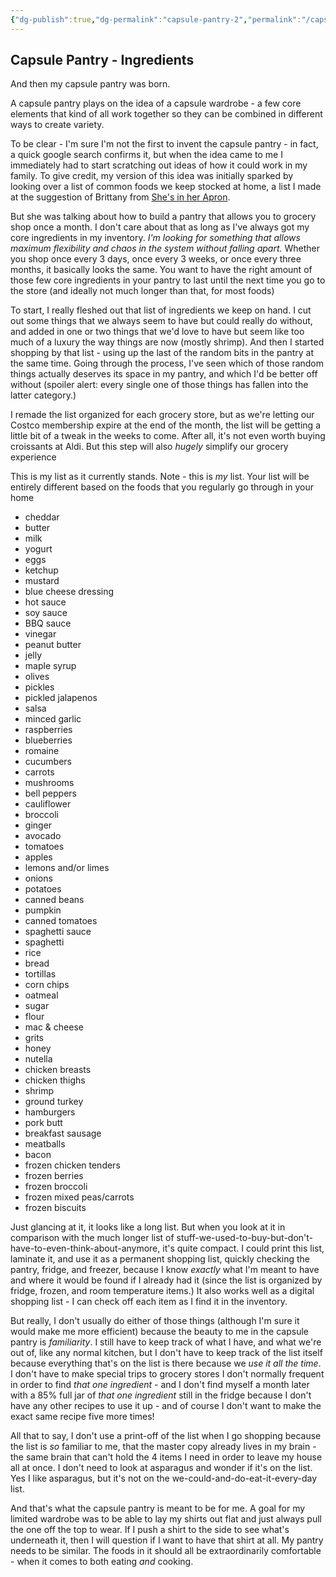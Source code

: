 ```yaml
---
{"dg-publish":true,"dg-permalink":"capsule-pantry-2","permalink":"/capsule-pantry-2/","noteIcon":"","created":"2023-08-28T13:11:21","updated":"2023-08-28T13:12:24.000-04:00"}
---
```



## Capsule Pantry - Ingredients

And then my capsule pantry was born.

A capsule pantry plays on the idea of a capsule wardrobe - a few core elements that kind of all work together so they can be combined in different ways to create variety.

To be clear - I'm sure I'm not the first to invent the capsule pantry - in fact, a quick google search confirms it, but when the idea came to me I immediately had to start scratching out ideas of how it could work in my family. To give credit, my version of this idea was initially sparked by looking over a list of common foods we keep stocked at home, a list I made at the suggestion of Brittany from [She's in her Apron](https://shesinherapron.com). 

But she was talking about how to build a pantry that allows you to grocery shop once a month. I don't care about that as long as I've always got my core ingredients in my inventory. *I'm looking for something that allows maximum flexibility and chaos in the system without falling apart.* Whether you shop once every 3 days, once every 3 weeks, or once every three months, it basically looks the same. You want to have the right amount of those few core ingredients in your pantry to last until the next time you go to the store (and ideally not much longer than that, for most foods)

To start, I really fleshed out that list of ingredients we keep on hand. I cut out some things that we always seem to have but could really do without, and added in one or two things that we'd love to have but seem like too much of a luxury the way things are now (mostly shrimp). And then I started shopping by that list - using up the last of the random bits in the pantry at the same time. Going through the process, I've seen which of those random things actually deserves its space in my pantry, and which I'd be better off without (spoiler alert: every single one of those things has fallen into the latter category.)

I remade the list organized for each grocery store, but as we're letting our Costco membership expire at the end of the month, the list will be getting a little bit of a tweak in the weeks to come. After all, it's not even worth buying croissants at Aldi. But this step will also *hugely* simplify our grocery experience

This is my list as it currently stands. Note - this is *my* list. Your list will be entirely different based on the foods that you regularly go through in your home

- cheddar
- butter
- milk
- yogurt
- eggs
- ketchup
- mustard
- blue cheese dressing
- hot sauce
- soy sauce
- BBQ sauce
- vinegar
- peanut butter
- jelly
- maple syrup
- olives
- pickles
- pickled jalapenos
- salsa
- minced garlic
- raspberries
- blueberries
- romaine
- cucumbers
- carrots
- mushrooms
- bell peppers
- cauliflower
- broccoli
- ginger
- avocado
- tomatoes
- apples
- lemons and/or limes
- onions
- potatoes
- canned beans
- pumpkin
- canned tomatoes
- spaghetti sauce
- spaghetti
- rice
- bread
- tortillas
- corn chips
- oatmeal
- sugar
- flour
- mac & cheese
- grits
- honey
- nutella
- chicken breasts
- chicken thighs
- shrimp
- ground turkey
- hamburgers
- pork butt
- breakfast sausage
- meatballs
- bacon
- frozen chicken tenders
- frozen berries
- frozen broccoli
- frozen mixed peas/carrots
- frozen biscuits

Just glancing at it, it looks like a long list. But when you look at it in comparison with the much longer list of stuff-we-used-to-buy-but-don't-have-to-even-think-about-anymore, it's quite compact. I could print this list, laminate it, and use it as a permanent shopping list, quickly checking the pantry, fridge, and freezer, because I know *exactly* what I'm meant to have and where it would be found if I already had it (since the list is organized by fridge, frozen, and room temperature items.) It also works well as a digital shopping list - I can check off each item as I find it in the inventory.

But really, I don't usually do either of those things (although I'm sure it would make me more efficient) because the beauty to me in the capsule pantry is *familiarity*. I still have to keep track of what I have, and what we're out of, like any normal kitchen, but I don't have to keep track of the list itself because everything that's on the list is there because we *use it all the time*. I don't have to make special trips to grocery stores I don't normally frequent in order to find *that one ingredient* - and I don't find myself a month later with a 85% full jar of *that one ingredient* still in the fridge because I don't have any other recipes to use it up - and of course I don't want to make the exact same recipe five more times!

All that to say, I don't use a print-off of the list when I go shopping because the list is *so* familiar to me, that the master copy already lives in my brain - the same brain that can't hold the 4 items I need in order to leave my house all at once. I don't need to look at asparagus and wonder if it's on the list. Yes I like asparagus, but it's not on the we-could-and-do-eat-it-every-day list. 

And that's what the capsule pantry is meant to be for me. A goal for my limited wardrobe was to be able to lay my shirts out flat and just always pull the one off the top to wear. If I push a shirt to the side to see what's underneath it, then I will question if I want to have that shirt at all. My pantry needs to be similar. The foods in it should all be extraordinarily comfortable - when it comes to both eating *and* cooking.